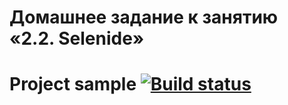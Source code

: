 # Домашнее задание к занятию «2.2. Selenide»

# Project sample [![Build status](https://ci.appveyor.com/api/projects/status/jta231bi3x2tidnr/branch/master?svg=true)](https://ci.appveyor.com/project/Viktor072/carddelivery/branch/master)



